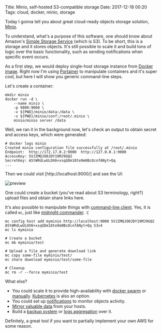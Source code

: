 Title: Minio, self-hosted S3-compatible storage
Date: 2017-12-18 00:20
Tags: cloud, docker, minio, storage

Today I gonna tell you about great cloud-ready objects storage solution, [Minio](https://minio.io/).

To understand, what's a purpose of this software, one should know about Amazon's [Simple Storage Service](https://aws.amazon.com/s3) (which is S3). To be short, this is a storage and it stores objects. It's still possible to scale it and build tons of logic over the basic functionality, such as sending notifications when specific event occurs.

As a first step, we would deploy single-host storage instance from [Docker image](https://hub.docker.com/r/minio/minio/). Right now I'm using [Portainer](https://portainer.io/) to manipulate containers and it's super cool, but here I will show you generic command-line steps.

Let's create a container:

```
mkdir minio
docker run -d \
    --name minio \
    -p 9000:9000 \
    -v ${PWD}/minio/data:/data \
    -v ${PWD}/minio/conf:/root/.minio \
    minio/minio server /data
```

Well, we ran it in the background now, let's check an output to obtain secret and access keys, which were generated:

```
# docker logs minio
Created minio configuration file successfully at /root/.minio
Endpoint:  http://172.17.0.2:9000  http://127.0.0.1:9000
AccessKey: 5VJZMQJO0JDY19MJ9GQ2
SecretKey: A5tWRdLwULOX6+xsqGDm18te9m0BcOcnfANyt+Qq
...
```

Then we could visit [http://localhost:9000/] and see the UI:

![preview]({filename}/media/minio.png)

One could create a bucket (you've read about S3 terminology, right?) upload files and obtain share links here.

It's also possible to manipulate things with [command-line client](https://docs.minio.io/docs/minio-client-quickstart-guide). Yes, it is called `mc`, just like [midnight commander](https://midnight-commander.org/). :(

```
mc config host add myminio http://localhost:9000 5VJZMQJO0JDY19MJ9GQ2 A5tWRdLwULOX6+xsqGDm18te9m0BcOcnfANyt+Qq S3v4
mc ls myminio

# Create a bucket
mc mb myminio/test

# Upload a file and generate download link
mc copy some-file myminio/test/
mc share download myminio/test/some-file

# Cleanup
mc rm -r --force myminio/test
```

What else?

- You could scale it to provide high-availability with [docker swarm](https://docs.minio.io/docs/deploy-minio-on-docker-swarm) or [manually](https://docs.minio.io/docs/distributed-minio-quickstart-guide). [Kubernetes](https://docs.minio.io/docs/deploy-minio-on-kubernetes) is also an option.
- You could set up [notifications](https://docs.minio.io/docs/minio-bucket-notification-guide) to monitor objects activity.
- [Mirror valuable data](https://docs.minio.io/docs/store-mysql-backups-in-minio) from your hosts.
- Build a [backup system](https://docs.minio.io/docs/restic-with-minio) or [logs aggregation](https://docs.minio.io/docs/aggregate-apache-logs-with-fluentd-and-minio) over it.

Definitely, a great tool if you want to partially implement your own AWS for some reason.
